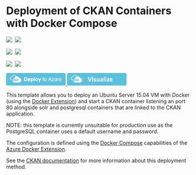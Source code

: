 # Deployment of CKAN Containers with Docker Compose #

<IMG SRC="https://azurequickstartsservice.blob.core.windows.net/badges/docker-ckan/PublicLastTestDate.svg" />&nbsp;
<IMG SRC="https://azurequickstartsservice.blob.core.windows.net/badges/docker-ckan/PublicDeployment.svg" />&nbsp;

<IMG SRC="https://azurequickstartsservice.blob.core.windows.net/badges/docker-ckan/FairfaxLastTestDate.svg" />&nbsp;
<IMG SRC="https://azurequickstartsservice.blob.core.windows.net/badges/docker-ckan/FairfaxDeployment.svg" />&nbsp;

<IMG SRC="https://azurequickstartsservice.blob.core.windows.net/badges/docker-ckan/BestPracticeResult.svg" />&nbsp;
<IMG SRC="https://azurequickstartsservice.blob.core.windows.net/badges/docker-ckan/CredScanResult.svg" />&nbsp;


<a href="https://portal.azure.com/#create/Microsoft.Template/uri/https%3A%2F%2Fraw.githubusercontent.com%2FAzure%2Fazure-quickstart-templates%2Fmaster%2Fdocker-ckan%2Fazuredeploy.json" target="_blank">
	<img src="https://raw.githubusercontent.com/Azure/azure-quickstart-templates/master/1-CONTRIBUTION-GUIDE/images/deploytoazure.png"/>
</a>
<a href="http://armviz.io/#/?load=https%3A%2F%2Fraw.githubusercontent.com%2FAzure%2Fazure-quickstart-templates%2Fmaster%2Fdocker-ckan%2Fazuredeploy.json" target="_blank">
    <img src="https://raw.githubusercontent.com/Azure/azure-quickstart-templates/master/1-CONTRIBUTION-GUIDE/images/visualizebutton.png"/>
</a>

This template allows you to deploy an Ubuntu Server 15.04 VM with
Docker (using the [Docker Extension][ext]) and start a CKAN container
listening an port 80 alongside solr and postgresql containers that are
linked to the CKAN application.

NOTE: this template is currently unsuitable for production use as the
PostgreSQL container uses a default username and password.

The configuration is defined using the [Docker Compose][compose]
capabilities of the [Azure Docker Extension][ext].

See the [CKAN documentation](ckan_install_docs) for more information
about this deployment method.

[ext]: https://github.com/Azure/azure-docker-extension
[compose]: https://docs.docker.com/compose
[ckan_install_docs]: http://docs.ckan.org/en/latest/maintaining/installing/index.html?highlight=docker


